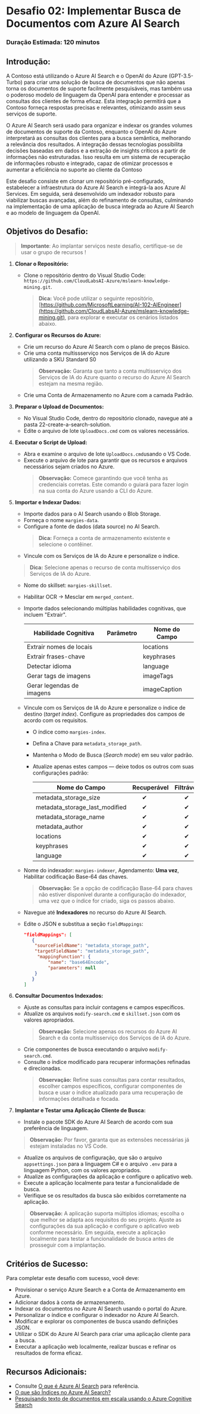 # Desafio 02: Implementar Busca de Documentos com Azure AI Search

### Duração Estimada: 120 minutos

## Introdução:

A Contoso está utilizando o Azure AI Search e o OpenAI do Azure (GPT-3.5-Turbo) para criar uma solução de busca de documentos que não apenas torna os documentos de suporte facilmente pesquisáveis, mas também usa o poderoso modelo de linguagem da OpenAI para entender e processar as consultas dos clientes de forma eficaz. Esta integração permitirá que a Contoso forneça respostas precisas e relevantes, otimizando assim seus serviços de suporte.

O Azure AI Search será usado para organizar e indexar os grandes volumes de documentos de suporte da Contoso, enquanto o OpenAI do Azure interpretará as consultas dos clientes para a busca semântica, melhorando a relevância dos resultados. A integração dessas tecnologias possibilita decisões baseadas em dados e a extração de insights críticos a partir de informações não estruturadas. Isso resulta em um sistema de recuperação de informações robusto e integrado, capaz de otimizar processos e aumentar a eficiência no suporte ao cliente da Contoso

Este desafio consiste em clonar um repositório pré-configurado, estabelecer a infraestrutura do Azure AI Search e integrá-la aos Azure AI Services. Em seguida, será desenvolvido um indexador robusto para viabilizar buscas avançadas, além do refinamento de consultas, culminando na implementação de uma aplicação de busca integrada ao Azure AI Search e ao modelo de linguagem da OpenAI.

## Objetivos do Desafio:

> **Importante**: Ao implantar serviços neste desafio, certifique-se de usar o grupo de recursos  **<inject key="Resource Group Name"/>**!

1. **Clonar o Repositório:**
   - Clone o repositório dentro do Visual Studio Code: `https://github.com/CloudLabsAI-Azure/mslearn-knowledge-mining.git`.
     > **Dica:** Você pode utilizar o seguinte repositório, [https://github.com/MicrosoftLearning/AI-102-AIEngineer](https://github.com/CloudLabsAI-Azure/mslearn-knowledge-mining.git), para explorar e executar os cenários listados abaixo.

2. **Configurar os Recursos do Azure:**
   - Crie um recurso do Azure AI Search com o plano de preços Básico.
   - Crie uma conta multissserviço nos Serviços de IA do Azure utilizando a SKU Standard S0
      >**Observação:** Garanta que tanto a conta multisserviço dos Serviços de IA do Azure quanto o recurso do Azure AI Search estejam na mesma região.
   - Crie uma Conta de Armazenamento no Azure com a camada Padrão.

3. **Preparar o Upload de Documentos:**
   - No Visual Studio Code, dentro do repositório clonado, navegue até a pasta 22-create-a-search-solution.
   - Edite o arquivo de lote `UploadDocs.cmd` com os valores necessários.

4. **Executar o Script de Upload:**
   - Abra e examine o arquivo de lote `UploadDocs.cmd`usando o VS Code.
   - Execute o arquivo de lote para garantir que os recursos e arquivos necessários sejam criados no Azure.
     > **Observação:** Comece garantindo que você tenha as credenciais corretas. Este comando o guiará para fazer login na sua conta do Azure usando a CLI do Azure.

5. **Importar e Indexar Dados:**
   - Importe dados para o AI Search usando o Blob Storage.
   - Forneça o nome `margies-data`.
   - Configure a fonte de dados (data source) no AI Search.
      >**Dica:** Forneça a conta de armazenamento existente e selecione o contêiner.
   - Vincule com os Serviços de IA do Azure e personalize o índice.
   >**Dica:** Selecione apenas o recurso de conta multisserviço dos Serviços de IA do Azure.
   - Nome do skillset: `margies-skillset`.
   - Habilitar OCR → Mesclar em `merged_content`.
   - Importe dados selecionando múltiplas habilidades cognitivas, que incluem "Extrair".
   
        | Habilidade Cognitiva | Parâmetro | Nome do Campo |
        | --------------- | ---------- | ---------- |
        | Extrair nomes de locais | | locations |
        | Extrair frases-chave | | keyphrases |
        | Detectar idioma | | language |
        | Gerar tags de imagens | | imageTags |
        | Gerar legendas de imagens | | imageCaption |
   -  Vincule com os Serviços de IA do Azure e personalize o índice de destino (*target index*). Configure as propriedades dos campos de acordo com os requisitos.
      - O índice como `margies-index`.
      - Defina a Chave para `metadata_storage_path`.
      - Mantenha o Modo de Busca (*Search mode*) em seu valor padrão.
      - Atualize apenas estes campos — deixe todos os outros com suas configurações padrão:
     
          | Nome do Campo | Recuperável | Filtrável | Classificável | Facetável | Pesquisável |
          | ---------- | ----------- | ---------- | -------- | --------- | ---------- |
          | metadata_storage_size | &nbsp;&nbsp;&nbsp;&nbsp;&nbsp;&nbsp;&#10004; | &nbsp;&nbsp;&nbsp;&nbsp;&nbsp;&nbsp;&#10004; | &nbsp;&nbsp;&nbsp;&nbsp;&nbsp;&nbsp;&#10004; | | |
          | metadata_storage_last_modified | &nbsp;&nbsp;&nbsp;&nbsp;&nbsp;&nbsp;&#10004; | &nbsp;&nbsp;&nbsp;&nbsp;&nbsp;&nbsp;&#10004; | &nbsp;&nbsp;&nbsp;&nbsp;&nbsp;&nbsp;&#10004; | | |
          | metadata_storage_name | &nbsp;&nbsp;&nbsp;&nbsp;&nbsp;&nbsp;&#10004; | &nbsp;&nbsp;&nbsp;&nbsp;&nbsp;&nbsp;&#10004; | &nbsp;&nbsp;&nbsp;&nbsp;&nbsp;&nbsp;&#10004; | | &nbsp;&nbsp;&nbsp;&nbsp;&nbsp;&nbsp;&#10004; |
          | metadata_author | &nbsp;&nbsp;&nbsp;&nbsp;&nbsp;&nbsp;&#10004; | &nbsp;&nbsp;&nbsp;&nbsp;&nbsp;&nbsp;&#10004; | &nbsp;&nbsp;&nbsp;&nbsp;&nbsp;&nbsp;&#10004; | &nbsp;&nbsp;&nbsp;&nbsp;&nbsp;&nbsp;&#10004; | &nbsp;&nbsp;&nbsp;&nbsp;&nbsp;&nbsp;&#10004; |
          | locations | &nbsp;&nbsp;&nbsp;&nbsp;&nbsp;&nbsp;&#10004; | &nbsp;&nbsp;&nbsp;&nbsp;&nbsp;&nbsp;&#10004; | | | &nbsp;&nbsp;&nbsp;&nbsp;&nbsp;&nbsp;&#10004; |
          | keyphrases | &nbsp;&nbsp;&nbsp;&nbsp;&nbsp;&nbsp;&#10004; | &nbsp;&nbsp;&nbsp;&nbsp;&nbsp;&nbsp;&#10004; | | | &nbsp;&nbsp;&nbsp;&nbsp;&nbsp;&nbsp;&#10004; |
          | language | &nbsp;&nbsp;&nbsp;&nbsp;&nbsp;&nbsp;&#10004; | &nbsp;&nbsp;&nbsp;&nbsp;&nbsp;&nbsp;&#10004; | | | &nbsp;&nbsp;&nbsp;&nbsp;&nbsp;&nbsp;&#10004; |

   -  Nome do indexador: `margies-indexer`, Agendamento: **Uma vez**, Habilitar codificação Base-64 das chaves.

       > **Observação:** Se a opção de codificação Base-64 para chaves não estiver disponível durante a configuração do indexador, uma vez que o índice for criado, siga os passos abaixo.
         
   - Navegue até **Indexadores** no recurso do Azure AI Search.
   - Edite o JSON e substitua a seção `fieldMappings`:

     ```json
     "fieldMappings": [
        {
         "sourceFieldName": "metadata_storage_path",
         "targetFieldName": "metadata_storage_path",
          "mappingFunction": {
              "name": "base64Encode",
              "parameters": null
         }
        }
     ]
     ```

6. **Consultar Documentos Indexados:**
   - Ajuste as consultas para incluir contagens e campos específicos.
   - Atualize os arquivos `modify-search.cmd` e `skillset.json` com os valores apropriados.
     >**Observação:** Selecione apenas os recursos do Azure AI Search e da conta multisserviço dos Serviços de IA do Azure.
   - Crie componentes de busca executando o arquivo `modify-search.cmd`.
   - Consulte o índice modificado para recuperar informações refinadas e direcionadas.
     >**Observação:** Refine suas consultas para contar resultados, escolher campos específicos, configurar componentes de busca e usar o índice atualizado para uma recuperação de informações detalhada e focada.

7. **Implantar e Testar uma Aplicação Cliente de Busca:**
   - Instale o pacote SDK do Azure AI Search de acordo com sua preferência de linguagem.
   >**Observação:** Por favor, garanta que as extensões necessárias já estejam instaladas no VS Code.
   - Atualize os arquivos de configuração, que são o arquivo `appsettings.json` para a linguagem C# e o arquivo `.env` para a linguagem Python, com os valores apropriados.
   - Atualize as configurações da aplicação e configure o aplicativo web.
   - Execute a aplicação localmente para testar a funcionalidade de busca.
   - Verifique se os resultados da busca são exibidos corretamente na aplicação.
   > **Observação:** A aplicação suporta múltiplos idiomas; escolha o que melhor se adapta aos requisitos do seu projeto. Ajuste as configurações da sua aplicação e configure o aplicativo web conforme necessário. Em seguida, execute a aplicação localmente para testar a funcionalidade de busca antes de prosseguir com a implantação.

   <validation step="00185b3f-b0cd-4db1-87bf-d782f730cf95" />
   
## Critérios de Sucesso:

Para completar este desafio com sucesso, você deve:

   - Provisionar o serviço Azure Search e a Conta de Armazenamento em Azure.
   - Adicionar dados à conta de armazenamento.
   - Indexar os documentos no Azure AI Search usando o portal do Azure.
   - Personalizar o índice e configurar o indexador no Azure AI Search.
   - Modificar e explorar os componentes de busca usando definições JSON.
   - Utilizar o SDK do Azure AI Search para criar uma aplicação cliente para a busca.
   - Executar a aplicação web localmente, realizar buscas e refinar os resultados de forma eficaz.

## Recursos Adicionais:

- Consulte [O que é Azure AI Search](https://learn.microsoft.com/en-us/azure/search/search-what-is-azure-search) para referência.
- [O que são Índices no Azure AI Search?](https://learn.microsoft.com/en-us/azure/search/search-what-is-an-index)
- [Pesquisando texto de documentos em escala usando o Azure Cognitive Search](https://benalexkeen.com/searching-document-text-at-scale-using-azure-cognitive-search/)
